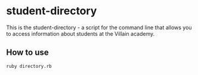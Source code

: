# student-directory

This is the student-directory - a script for the command line that allows you to access information about students at the Villain academy.

## How to use

```shell
ruby directory.rb
```